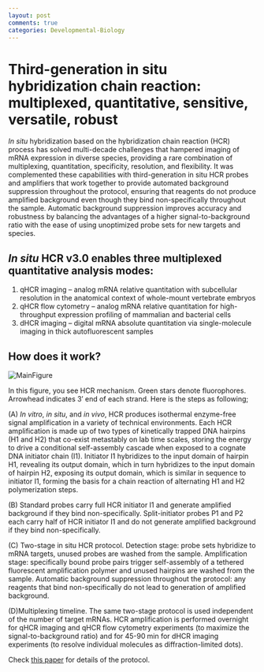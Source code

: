 ```yaml
---
layout: post
comments: true
categories: Developmental-Biology
---
```



# **Third-generation in situ hybridization chain reaction: multiplexed, quantitative, sensitive, versatile, robust**

*In situ* hybridization based on the hybridization chain reaction (HCR) process has solved multi-decade challenges that hampered imaging of mRNA expression in diverse species, providing a rare combination of multiplexing, quantitation, specificity, resolution, and flexibility. It was complemented these capabilities with third-generation in situ HCR probes and amplifiers that work together to provide automated background suppression throughout the protocol, ensuring that reagents do not produce amplified background even though they bind non-specifically throughout the sample. Automatic background suppression improves accuracy and robustness by balancing the advantages of a higher signal-to-background ratio with the ease of using unoptimized probe sets for new targets and species.

## ***In situ* HCR v3.0 enables three multiplexed quantitative analysis modes:**
1. qHCR imaging – analog mRNA relative quantitation with subcellular resolution in the anatomical context of whole-mount vertebrate embryos
2. qHCR flow cytometry – analog mRNA relative quantitation for high-throughput expression profiling of mammalian and bacterial cells
3. dHCR imaging – digital mRNA absolute quantitation via single-molecule imaging in thick autofluorescent samples

## **How does it work?**

![MainFigure](https://user-images.githubusercontent.com/78427322/115143982-cfdc0f00-a052-11eb-9606-2a1dd3fddaaa.png)

In this figure, you see HCR mechanism. Green stars denote fluorophores. Arrowhead indicates 3′ end of each strand. Here is the steps as following;

(A) *In vitro*, *in situ*, and *in vivo*, HCR produces isothermal enzyme-free signal amplification in a variety of technical environments. Each HCR amplification is made up of two types of kinetically trapped DNA hairpins (H1 and H2) that co-exist metastably on lab time scales, storing the energy to drive a conditional self-assembly cascade when exposed to a cognate DNA initiator chain (I1). Initiator I1 hybridizes to the input domain of hairpin H1, revealing its output domain, which in turn hybridizes to the input domain of hairpin H2, exposing its output domain, which is similar in sequence to initiator I1, forming the basis for a chain reaction of alternating H1 and H2 polymerization steps.

(B) Standard probes carry full HCR initiator I1 and generate amplified background if they bind non-specifically. Split-initiator probes P1 and P2 each carry half of HCR initiator I1 and do not generate amplified background if they bind non-specifically.

(C) Two-stage in situ HCR protocol. Detection stage: probe sets hybridize to mRNA targets, unused probes are washed from the sample. Amplification stage: specifically bound probe pairs trigger self-assembly of a tethered fluorescent amplification polymer and unused hairpins are washed from the sample. Automatic background suppression throughout the protocol: any reagents that bind non-specifically do not lead to generation of amplified background.

(D)Multiplexing timeline. The same two-stage protocol is used independent of the number of target mRNAs. HCR amplification is performed overnight for qHCR imaging and qHCR flow cytometry experiments (to maximize the signal-to-background ratio) and for 45-90 min for dHCR imaging experiments (to resolve individual molecules as diffraction-limited dots).

Check [this paper](https://dev.biologists.org/content/145/12/dev165753.long) for details of the protocol.
